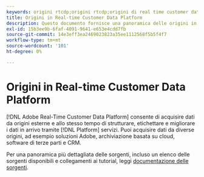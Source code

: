 ```yaml
---
keywords: origini rtcdp;origini rtcdp;origini di real time customer data platform
title: Origini in Real-time Customer Data Platform
description: Questo documento fornisce una panoramica delle origini in Adobe Real-time Customer Data Platform
exl-id: 15b3ee9b-6faf-4091-9641-e653e4cdd7fb
source-git-commit: 14e3eff3ea2469023823a35ee1112568f5b5f4f7
workflow-type: tm+mt
source-wordcount: '101'
ht-degree: 0%

---
```


# Origini in Real-time Customer Data Platform

[!DNL Adobe Real-Time Customer Data Platform] consente di acquisire dati da origini esterne e allo stesso tempo di strutturare, etichettare e migliorare i dati in arrivo tramite [!DNL Platform] servizi. Puoi acquisire dati da diverse origini, ad esempio soluzioni Adobe, archiviazione basata su cloud, software di terze parti e CRM.

Per una panoramica più dettagliata delle sorgenti, incluso un elenco delle sorgenti disponibili e collegamenti ai tutorial, leggi [documentazione delle sorgenti](../../sources/home.md).
